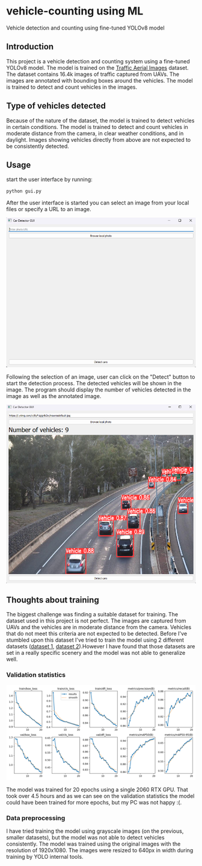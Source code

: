 # vehicle-counting using ML

Vehicle detection and counting using fine-tuned YOLOv8 model

## Introduction

This project is a vehicle detection and counting system using a fine-tuned YOLOv8 model. The model is trained on the [Traffic Aerial Images](https://www.kaggle.com/datasets/javiersanchezsoriano/traffic-images-captured-from-uavs) dataset. The dataset contains 16.4k images of traffic captured from UAVs. The images are annotated with bounding boxes around the vehicles. The model is trained to detect and count vehicles in the images.

## Type of vehicles detected

Because of the nature of the dataset, the model is trained to detect vehicles in certain conditions. The model is trained to detect and count vehicles in moderate distance from the camera, in clear weather conditions, and in daylight. Images showing vehicles directly from above are not expected to be consistently detected.

## Usage

start the user interface by running:

```python
python gui.py
```

After the user interface is started you can select an image from your local files or specify a URL to an image.

![x](images/gui.jpg)

Following the selection of an image, user can click on the "Detect" button to start the detection process. The detected vehicles will be shown in the image. The program should display the number of vehicles detected in the image as well as the annotated image.

![x](images/detected.jpg)

## Thoughts about training

The biggest challenge was finding a suitable dataset for training. The dataset used in this project is not perfect. The images are captured from UAVs and the vehicles are in moderate distance from the camera. Vehicles that do not meet this criteria are not expected to be detected. Before I've stumbled upon this dataset I've tried to train the model using 2 different datasets ([dataset 1](https://www.kaggle.com/datasets/pkdarabi/vehicle-detection-image-dataset), [dataset 2](https://www.kaggle.com/datasets/farzadnekouei/top-view-vehicle-detection-image-dataset)).However I have found that those datasets are set in a really specific scenery and the model was not able to generalize well.

### Validation statistics

![x](runs/train/results.png)

The model was trained for 20 epochs using a single 2060 RTX GPU. That took over 4.5 hours and as we can see on the validation statistics the model could have been trained for more epochs, but my PC was not happy :(.

### Data preprocessing

I have tried training the model using grayscale images (on the previous, smaller datasets), but the model was not able to detect vehicles consistently. The model was trained using the original images with the resolution of 1920x1080. The images were resized to 640px in width during training by YOLO internal tools.
